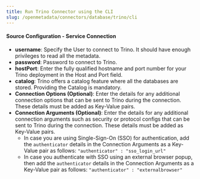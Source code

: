 ```yaml
---
title: Run Trino Connector using the CLI
slug: /openmetadata/connectors/database/trino/cli
---
```


<ConnectorIntro connector="Trino" goal="CLI" hasProfiler="true" hasDBT="true" />

<Requirements />

<PythonMod connector="Trino" module="trino" />

<MetadataIngestionServiceDev service="database" connector="Trino" goal="CLI"/>

<h4>Source Configuration - Service Connection</h4>

- **username**: Specify the User to connect to Trino. It should have enough privileges to read all the metadata.
- **password**: Password to connect to Trino.
- **hostPort**: Enter the fully qualified hostname and port number for your Trino deployment in the Host and Port field.
- **catalog**: Trino offers a catalog feature where all the databases are stored. Providing the Catalog is mandatory.
- **Connection Options (Optional)**: Enter the details for any additional connection options that can be sent to Trino during the connection. These details must be added as Key-Value pairs.
- **Connection Arguments (Optional)**: Enter the details for any additional connection arguments such as security or protocol configs that can be sent to Trino during the connection. These details must be added as Key-Value pairs. 
  - In case you are using Single-Sign-On (SSO) for authentication, add the `authenticator` details in the Connection Arguments as a Key-Value pair as follows: `"authenticator" : "sso_login_url"`
  - In case you authenticate with SSO using an external browser popup, then add the `authenticator` details in the Connection Arguments as a Key-Value pair as follows: `"authenticator" : "externalbrowser"`

<MetadataIngestionConfig service="database" connector="Trino" goal="CLI" hasProfiler="true" hasDBT="true"/>
